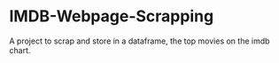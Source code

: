 # IMDB-Webpage-Scrapping
A project to scrap and store in a dataframe, the top movies on the imdb chart.
